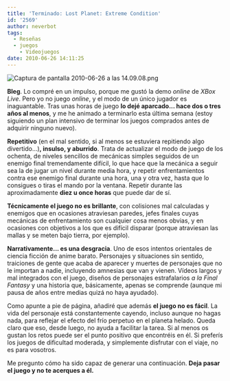 ```yaml
---
title: 'Terminado: Lost Planet: Extreme Condition'
id: '2569'
author: neverbot
tags:
  - Reseñas
  - juegos
    - Videojuegos
date: 2010-06-26 14:11:25
---
```


![Captura de pantalla 2010-06-26 a las 14.09.08.png](./Captura-de-pantalla-2010-06-26-a-las-14.09.08.png)

**Bleg**. Lo compré en un impulso, porque me gustó la demo _online_ de _XBox Live_. Pero yo no juego _online_, y el modo de un único jugador es inaguantable. Tras unas horas de juego **lo dejé aparcado... hace dos o tres años al menos**, y me he animado a terminarlo esta última semana (estoy siguiendo un plan intensivo de terminar los juegos comprados antes de adquirir ninguno nuevo).

**Repetitivo** (en el mal sentido, si al menos se estuviera repitiendo algo divertido...)**, insulso, y aburrido**. Trata de actualizar el modo de juego de los ochenta, de niveles sencillos de mecánicas simples seguidos de un enemigo final tremendamente difícil, lo que hace que la mecánica a seguir sea la de jugar un nivel durante media hora, y repetir enfrentamientos contra ese enemigo final durante una hora, una y otra vez, hasta que lo consigues o tiras el mando por la ventana. Repetir durante las aproximadamente **diez u once horas** que puede dar de sí.

**Técnicamente el juego no es brillante**, con colisiones mal calculadas y enemigos que en ocasiones atraviesan paredes, jefes finales cuyas mecánicas de enfrentamiento son cualquier cosa menos obvias, y en ocasiones con objetivos a los que es difícil disparar (porque atraviesan las mallas y se meten bajo tierra, por ejemplo).

**Narrativamente... es una desgracia**. Uno de esos intentos orientales de ciencia ficción de anime barato. Personajes y situaciones sin sentido, traiciones de gente que acaba de aparecer y muertes de personajes que no le importan a nadie, incluyendo amnesias que van y vienen. Vídeos largos y mal integrados con el juego, diseños de personajes estrafalarios _a la Final Fantasy_ y una historia que, básicamente, apenas se comprende (aunque mi pausa de años entre medias quizá no haya ayudado).

Como apunte a pie de página, añadiré que además **el juego no es fácil**. La vida del personaje está constantemente cayendo, incluso aunque no hagas nada, para reflejar el efecto del frío perpetuo en el planeta helado. Queda claro que eso, desde luego, no ayuda a facilitar la tarea. Si al menos os gustan los retos puede ser el punto positivo que encontréis en él. Si preferís los juegos de dificultad moderada, y simplemente disfrutar con el viaje, no es para vosotros.

Me pregunto cómo ha sido capaz de generar una continuación. **Deja pasar el juego y no te acerques a él.**